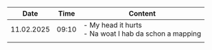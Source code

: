 
| Date       | Time  | Content                                                  |
| ---------- | ----- | -------------------------------------------------------- |
| 11.02.2025 | 09:10 | - My head it hurts<br>- Na woat I hab da schon a mapping |
|            |       |                                                          |
